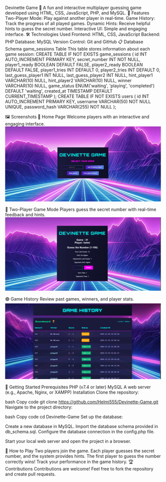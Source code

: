 Devinette Game 🎲
A fun and interactive multiplayer guessing game developed using HTML, CSS, JavaScript, PHP, and MySQL.
📌 Features
Two-Player Mode: Play against another player in real-time.
Game History: Track the progress of all played games.
Dynamic Hints: Receive helpful hints to guess the secret number.
Interactive UI: Simple and engaging interface.
🛠️ Technologies Used
Frontend: HTML, CSS, JavaScript
Backend: PHP
Database: MySQL
Version Control: Git and GitHub
📋 Database Schema
game_sessions Table
This table stores information about each game session:
CREATE TABLE IF NOT EXISTS game_sessions (
    id INT AUTO_INCREMENT PRIMARY KEY,
    secret_number INT NOT NULL,
    player1_ready BOOLEAN DEFAULT FALSE,
    player2_ready BOOLEAN DEFAULT FALSE,
    player1_tries INT DEFAULT 0,
    player2_tries INT DEFAULT 0,
    last_guess_player1 INT NULL,
    last_guess_player2 INT NULL,
    hint_player1 VARCHAR(10) NULL,
    hint_player2 VARCHAR(10) NULL,
    winner VARCHAR(10) NULL,
    game_status ENUM('waiting', 'playing', 'completed') DEFAULT 'waiting',
    created_at TIMESTAMP DEFAULT CURRENT_TIMESTAMP
);
CREATE TABLE IF NOT EXISTS users (
    id INT AUTO_INCREMENT PRIMARY KEY,
    username VARCHAR(50) NOT NULL UNIQUE,
    password_hash VARCHAR(255) NOT NULL
);


🖼️ Screenshots
🔵 Home Page
Welcome players with an interactive and engaging interface.
![Home Page](./images/home_page.png)

🔴 Two-Player Game Mode
Players guess the secret number with real-time feedback and hints.
![Two-Player Game](./images/two_player_game.png)

🟢 Game History
Review past games, winners, and player stats.
![Game History](./images/game_history.png)

🚀 Getting Started
Prerequisites
PHP (v7.4 or later)
MySQL
A web server (e.g., Apache, Nginx, or XAMPP)
Installation
Clone the repository:

bash
Copy code
git clone https://github.com/Helmi555/Devinette-Game.git
Navigate to the project directory:

bash
Copy code
cd Devinette-Game
Set up the database:

Create a new database in MySQL.
Import the database schema provided in db_schema.sql.
Configure the database connection in the config.php file.

Start your local web server and open the project in a browser.

🎉 How to Play
Two players join the game.
Each player guesses the secret number, and the system provides hints.
The first player to guess the number correctly wins!
Track your performance in the game history.
🏆 Contributions
Contributions are welcome! Feel free to fork the repository and create pull requests.




